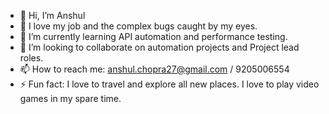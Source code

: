 - 👋 Hi, I’m Anshul
- 👀 I love my job and the complex bugs caught by my eyes.
- 🌱 I’m currently learning API automation and performance testing.
- 💞️ I’m looking to collaborate on automation projects and Project lead roles.
- 📫 How to reach me: anshul.chopra27@gmail.com / 9205006554
- ⚡ Fun fact: I love to travel and explore all new places. I love to play video games in my spare time.

<!---
ForAnshul/ForAnshul is a ✨ special ✨ repository because its `README.md` (this file) appears on your GitHub profile.
You can click the Preview link to take a look at your changes.
--->
